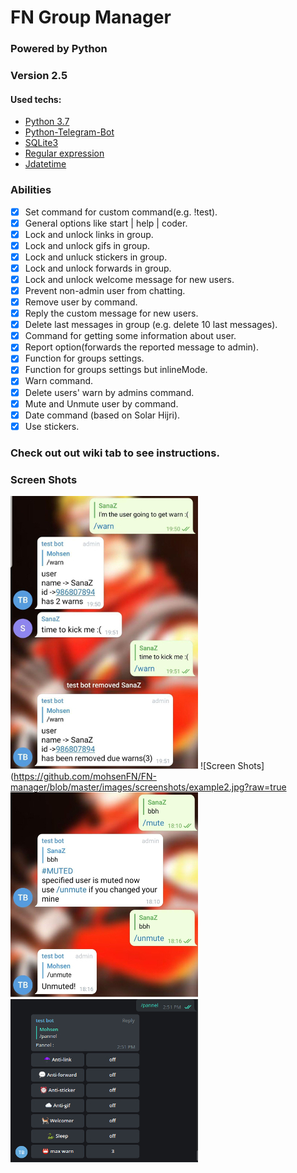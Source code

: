 # FN Group Manager
### Powered by Python
### Version 2.5 


#### Used techs:
* [Python 3.7](https://www.python.org/downloads/release/python-370/)
* [Python-Telegram-Bot](https://python-telegram-bot.readthedocs.io/)
* [SQLite3](https://docs.python.org/3/library/sqlite3.html)
* [Regular expression](https://docs.python.org/3/library/re.html)
* [Jdatetime](https://pypi.org/project/jdatetime/)

### Abilities
- [x] Set command for custom command(e.g. !test).
- [x] General options like start | help | coder.
- [x] Lock and unlock links in group.
- [x] Lock and unlock gifs in group.
- [x] Lock and unluck stickers in group.
- [x] Lock and unlock forwards in group.
- [x] Lock and unlock welcome message for new users.
- [x] Prevent non-admin user from chatting. 
- [x] Remove user by command.
- [x] Reply the custom message for new users. 
- [x] Delete last messages in group (e.g. delete 10 last messages).
- [x] Command for getting some information about user.
- [x] Report option(forwards the reported message to admin).
- [x] Function for groups settings.
- [x] Function for groups settings but inlineMode.
- [x] Warn command.
- [x] Delete users' warn by admins command.
- [x] Mute and Unmute user by command.
- [x] Date command (based on Solar Hijri).
- [x] Use stickers.

### Check out out wiki tab to see instructions.


### Screen Shots


![Screen Shots](https://github.com/mohsenFN/FN-manager/blob/master/images/screenshots/example1.jpg?raw=true)
![Screen Shots](https://github.com/mohsenFN/FN-manager/blob/master/images/screenshots/example2.jpg?raw=true
![Screen Shots](https://github.com/mohsenFN/FN-manager/blob/master/images/screenshots/example3.jpg?raw=true)
![Screen Shots](https://github.com/mohsenFN/FN-manager/blob/master/images/screenshots/example4.jpg?raw=true)



